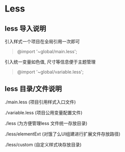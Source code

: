 # Less

## less 导入说明
引入样式一个项目在全局引用一次即可
>@import '~global/main.less';

引入统一变量如色值, 尺寸等信息便于主题管理
>@import '~global/variable.less';

## less 目录/文件说明

./main.less (项目引用样式入口文件)

./variable.less (项目公用变量配置文件)

./less (为方便管理less 文件统一存放目录)

./less/elementExt (对饿了么UI组建进行扩展文件存放路径)

./less/custom (自定义样式块存放目录)
